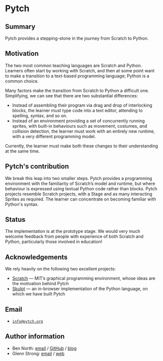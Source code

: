 # Pytch

## Summary

Pytch provides a stepping-stone in the journey from Scratch to Python.


## Motivation

The two most common teaching languages are Scratch and Python.
Learners often start by working with Scratch, and then at some point
want to make a transition to a text-based programming language; Python
is a common choice.

Many factors make the transition from Scratch to Python a difficult
one.  Simplifying, we can see that there are two substantial
differences:

 * Instead of assembling their program via drag and drop of
   interlocking blocks, the learner must type code into a text editor,
   attending to spelling, syntax, and so on.
 * Instead of an environment providing a set of concurrently running
   sprites, with built-in behaviours such as movement, costumes, and
   collision detection, the learner must work with an entirely new
   runtime, with a very different programming model.

Currently, the learner must make both these changes to their
understanding at the same time.


## Pytch's contribution

We break this leap into two smaller steps.  Pytch provides a
programming environment with the familiarity of Scratch’s model and
runtime, but where behaviour is expressed using textual Python code
rather than blocks.  Pytch projects resemble Scratch projects, with a
Stage and as many interacting Sprites as required.  The learner can
concentrate on becoming familiar with Python's syntax.


## Status

The implementation is at the prototype stage.  We would very much
welcome feedback from people with experience of both Scratch and
Python, particularly those involved in education!


## Acknowledgements

We rely heavily on the following two excellent projects:

 * [Scratch](https://scratch.mit.edu/) &mdash; MIT’s graphical
   programming environment, whose ideas are the motivation behind
   Pytch
 * [Skulpt](https://skulpt.org/) &mdash; an in-browser implementation
   of the Python language, on which we have built Pytch


## Email

 * [`info@pytch.org`](mailto:info@pytch.org)


## Author information

 * Ben North: [email](mailto:ben@redfrontdoor.org) /
   [GitHub](https://github.com/bennorth/) / [blog](http://redfrontdoor.org/blog/)
 * Glenn Strong: [email](mailto:Glenn.Strong@scss.tcd.ie) /
   [web](https://www.scss.tcd.ie/Glenn.Strong/)
